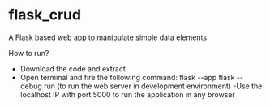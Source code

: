 # flask_crud

A Flask based web app to manipulate simple data elements

How to run?
- Download the code and extract
- Open terminal and fire the following command:
  flask --app flask --debug run (to run the web server in development environment)
-Use the localhost IP with port 5000 to run the application in any browser
